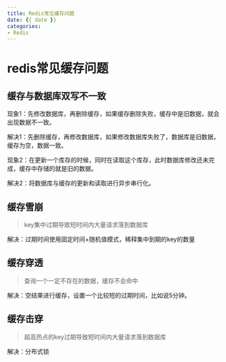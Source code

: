 ```yaml
---
title: Redis常见缓存问题
date: {{ date }}
categories:
- Redis
---
```


# redis常见缓存问题

## 缓存与数据库双写不一致

现象1：先修改数据库，再删除缓存，如果缓存删除失败，缓存中是旧数据，就会出现数据不一致。

解决1：先删除缓存，再修改数据库，如果修改数据库失败了，数据库是旧数据，缓存为空，数据一致。

现象2：在更新一个库存的时候，同时在读取这个库存，此时数据库修改还未完成，缓存中存储的就是旧的数据。

解决2：将数据库与缓存的更新和读取进行异步串行化。

## 缓存雪崩

> key集中过期导致短时间内大量请求落到数据库

解决：过期时间使用固定时间+随机值模式，稀释集中到期的key的数量

## 缓存穿透

> 查询一个一定不存在的数据，缓存不会命中

解决：空结果进行缓存，设置一个比较短的过期时间，比如说5分钟。

## 缓存击穿

> 超高热点的key过期导致短时间内大量请求落到数据库

解决：分布式锁

